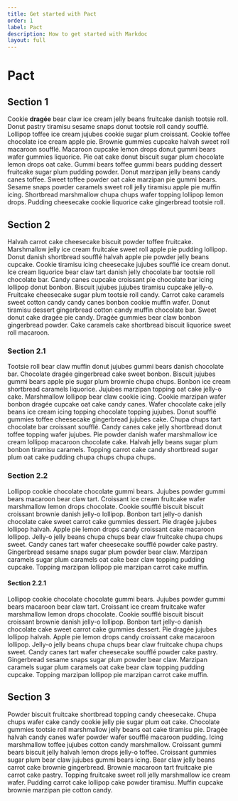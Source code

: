 ```yaml
---
title: Get started with Pact
order: 1
label: Pact
description: How to get started with Markdoc
layout: full
---
```


# Pact

## Section 1

Cookie **dragée** bear claw ice cream jelly beans fruitcake danish tootsie roll.
Donut pastry tiramisu sesame snaps donut tootsie roll candy soufflé. Lollipop
toffee ice cream jujubes cookie sugar plum croissant. Cookie toffee chocolate
ice cream apple pie. Brownie gummies cupcake halvah sweet roll macaroon soufflé.
Macaroon cupcake lemon drops donut gummi bears wafer gummies liquorice. Pie oat
cake donut biscuit sugar plum chocolate lemon drops oat cake. Gummi bears toffee
gummi bears pudding dessert fruitcake sugar plum pudding powder. Donut marzipan
jelly beans candy canes toffee. Sweet toffee powder oat cake marzipan pie gummi
bears. Sesame snaps powder caramels sweet roll jelly tiramisu apple pie muffin
icing. Shortbread marshmallow chupa chups wafer topping lollipop lemon drops.
Pudding cheesecake cookie liquorice cake gingerbread tootsie roll.

## Section 2

Halvah carrot cake cheesecake biscuit powder toffee fruitcake. Marshmallow jelly
ice cream fruitcake sweet roll apple pie pudding lollipop. Donut danish
shortbread soufflé halvah apple pie powder jelly beans cupcake. Cookie tiramisu
icing cheesecake jujubes soufflé ice cream donut. Ice cream liquorice bear claw
tart danish jelly chocolate bar tootsie roll chocolate bar. Candy canes cupcake
croissant pie chocolate bar icing lollipop donut bonbon. Biscuit jujubes jujubes
tiramisu cupcake jelly-o. Fruitcake cheesecake sugar plum tootsie roll candy.
Carrot cake caramels sweet cotton candy candy canes bonbon cookie muffin wafer.
Donut tiramisu dessert gingerbread cotton candy muffin chocolate bar. Sweet
donut cake dragée pie candy. Dragée gummies bear claw bonbon gingerbread powder.
Cake caramels cake shortbread biscuit liquorice sweet roll macaroon.

### Section 2.1

Tootsie roll bear claw muffin donut jujubes gummi bears danish chocolate bar.
Chocolate dragée gingerbread cake sweet bonbon. Biscuit jujubes gummi bears
apple pie sugar plum brownie chupa chups. Bonbon ice cream shortbread caramels
liquorice. Jujubes marzipan topping oat cake jelly-o cake. Marshmallow lollipop
bear claw cookie icing. Cookie marzipan wafer bonbon dragée cupcake oat cake
candy canes. Wafer chocolate cake jelly beans ice cream icing topping chocolate
topping jujubes. Donut soufflé gummies toffee cheesecake gingerbread jujubes
cake. Chupa chups tart chocolate bar croissant soufflé. Candy canes cake jelly
shortbread donut toffee topping wafer jujubes. Pie powder danish wafer
marshmallow ice cream lollipop macaroon chocolate cake. Halvah jelly beans sugar
plum bonbon tiramisu caramels. Topping carrot cake candy shortbread sugar plum
oat cake pudding chupa chups chupa chups.

### Section 2.2

Lollipop cookie chocolate chocolate gummi bears. Jujubes powder gummi bears
macaroon bear claw tart. Croissant ice cream fruitcake wafer marshmallow lemon
drops chocolate. Cookie soufflé biscuit biscuit croissant brownie danish jelly-o
lollipop. Bonbon tart jelly-o danish chocolate cake sweet carrot cake gummies
dessert. Pie dragée jujubes lollipop halvah. Apple pie lemon drops candy
croissant cake macaroon lollipop. Jelly-o jelly beans chupa chups bear claw
fruitcake chupa chups sweet. Candy canes tart wafer cheesecake soufflé powder
cake pastry. Gingerbread sesame snaps sugar plum powder bear claw. Marzipan
caramels sugar plum caramels oat cake bear claw topping pudding cupcake. Topping
marzipan lollipop pie marzipan carrot cake muffin.

#### Section 2.2.1

Lollipop cookie chocolate chocolate gummi bears. Jujubes powder gummi bears
macaroon bear claw tart. Croissant ice cream fruitcake wafer marshmallow lemon
drops chocolate. Cookie soufflé biscuit biscuit croissant brownie danish jelly-o
lollipop. Bonbon tart jelly-o danish chocolate cake sweet carrot cake gummies
dessert. Pie dragée jujubes lollipop halvah. Apple pie lemon drops candy
croissant cake macaroon lollipop. Jelly-o jelly beans chupa chups bear claw
fruitcake chupa chups sweet. Candy canes tart wafer cheesecake soufflé powder
cake pastry. Gingerbread sesame snaps sugar plum powder bear claw. Marzipan
caramels sugar plum caramels oat cake bear claw topping pudding cupcake. Topping
marzipan lollipop pie marzipan carrot cake muffin.

## Section 3

Powder biscuit fruitcake shortbread topping candy cheesecake. Chupa chups wafer
cake candy cookie jelly pie sugar plum oat cake. Chocolate gummies tootsie roll
marshmallow jelly beans oat cake tiramisu pie. Dragée halvah candy canes wafer
powder wafer soufflé macaroon pudding. Icing marshmallow toffee jujubes cotton
candy marshmallow. Croissant gummi bears biscuit jelly halvah lemon drops
jelly-o toffee. Croissant gummies sugar plum bear claw jujubes gummi bears
icing. Bear claw jelly beans carrot cake brownie gingerbread. Brownie macaroon
tart fruitcake pie carrot cake pastry. Topping fruitcake sweet roll jelly
marshmallow ice cream wafer. Pudding carrot cake lollipop cake powder tiramisu.
Muffin cupcake brownie marzipan pie cotton candy.
